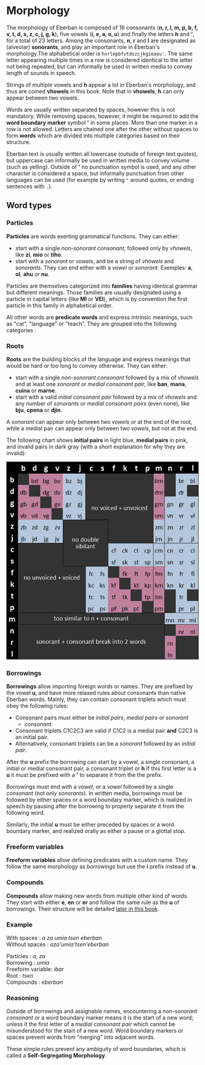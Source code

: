 # Morphology

The morphology of Eberban is composed of 16 consonants (__n, r, l, m, p, b, f, v, t, d, s, z, c, j,
g, k__), five vowels (__i, e, a, o, u__) and finally the letters __h__ and __'__, for a total of 23
letters. Among the consonants, __n__, __r__ and __l__ are designated as (alveolar) __sonorants__,
and play an important role in Eberban's morphology.The alphabetical order is
`hnrlmpbfvtdszcjkgieaou'`. The same letter appearing multiple times in a row is considered identical
to the letter not being repeated, but can informally be used in written media to convey length of
sounds in speech.

Strings of multiple vowels and __h__ appear a lot in Eberban's morphology, and thus are coined
__vhowels__ in this book. Note that in __vhowels__, __h__ can only appear between two vowels.

Words are usually written separated by spaces, however this is not mandatory. While removing spaces,
however, it might be required to add the __word boundary marker__ symbol __'__ in some places. More
than one marker in a row is not allowed. Letters are chained one after the other without spaces to
form __words__ which are divided into multiple categories based on their structure.

Eberban text is usually written all lowercase (outside of foreign text quotes), but uppercase can
informally be used in written media to convey volume (such as yelling). Outside of __'__ no
punctuation symbol is used, and any other character is considered a space, but informally
punctuation from other languages can be used (for example by writing `"` around quotes, or ending
sentences with `.`).

## Word types

### Particles

__Particles__ are words exerting grammatical functions. They can either:
- start with a single _non-sonorant consonant_, followed only by _vhowels_, like __zi__,
  __mio__ or __tiho__.
- start with a _sonorant_ or _vowels_, and be a string of _vhowels_ and _sonorants_. They can end
  either with a _vowel_ or _sonorant_. Exemples: __a__, __ol__, __ahu__ or __nu__.

Particles are themselves categorized into __families__ having identical grammar
but different meanings. Those families are usually designated using a particle in capital letters
(like __MI__ or __VEI__), which is by convention the first particle in this family in alphabetical
order.

All other words are __predicate words__ and express intrinsic meanings, such as "cat", "language" or
"teach". They are grouped into the following categories :

### Roots

__Roots__ are the building blocks of the language and express meanings that would be hard or too
long to convey otherwise. They can either:

- start with a single _non-sonorant consonant_ followed by a mix of _vhowels_ and at least one
  _sonorant_ or _medial consonant pair_, like __ban__, __mana__, __cuina__ or __marne__.
- start with a valid _initial consonant pair_ followed by a mix of _vhowels_ and any number of
  _sonorants_ or _medial consonant pairs_ (even none), like __bju__, __cpena__ or __djin__.

A _sonorant_ can appear only between two _vowels_ or at the end of the root, while a medial pair can
appear only between two _vowels_, but not at the end.

The following chart shows __initial pairs__ in light blue, __medial pairs__ in pink, and invalid
pairs in dark gray (with a short explanation for why they are invalid):

![Chart of valid initial and medial pairs](chart-pairs.png)

### Borrowings

__Borrowings__ allow importing foreign words or names. They are prefixed by the vowel __u__, and
have more relaxed rules about consonants than native Eberban words. Mainly, they can contain
consonant triplets which must obey the following rules:

 - Consonant pairs must either be _initial pairs_, _medial pairs_ or _sonorant_
   + _consonant_.
 - Consonant triplets C1C2C3 are valid if C1C2 is a medial pair __and__ C2C3 is an initial pair.
 - Alternatively, consonant triplets can be a _sonorant_ followed by an _initial pair_.

After the __u__  prefix the borrowing can start by a vowel, a single consonant, a initial or medial
consonant pair, a consonant triplet or __h__ If this first letter is a __u__ it must be prefixed
with a __'__ to separate it from the the prefix.

Borrowings must end with a _vowel_, or a _vowel_ followed by a single _consonant_ (not only
_sonorants_). In written media, borrowings must be followed by either spaces or a word boundary
marker, which is realized in speech by pausing after the borrowing to properly separate it from the
following word.

Similarly, the initial __u__ must be either preceded by spaces or a word boundary marker, and
realized orally as either a pause or a glottal stop.

### Freeform variables

__Freeform variables__ allow defining predicates with a custom name. They follow the same morphology
as _borrowings_ but use the __i__ prefix instead of __u__.

### Compounds

__Compounds__ allow making new words from multiple other kind of words. They start with either
__e__, __en__ or __er__ and follow the same rule as the __u__ of borrowings. Their structure will be
detailed [later in this book](../grammar/compounds.md).

### Example

With spaces : _a za umia tsen eberban_\
Without spaces : _aza'umia'tsen'eberban_

Particles : _a_, _za_\
Borrowing : _umia_\
Freeform variable: _ibar_\
Root : _tsen_\
Compounds : _eberban_

### Reasoning

Outside of borrowings and assignable names, encountering a _non-sonorant consonant_ or a word
boundary marker means it is the start of a new word; unless it the first letter of a _medial
consonant pair_ which cannot be misunderstood for the start of a new word. Word boundary markers or
spaces prevent words from "merging" into adjacent words.

These simple rules prevent any ambiguity of word boundaries, which is called a __Self-Segregating
Morphology__.
